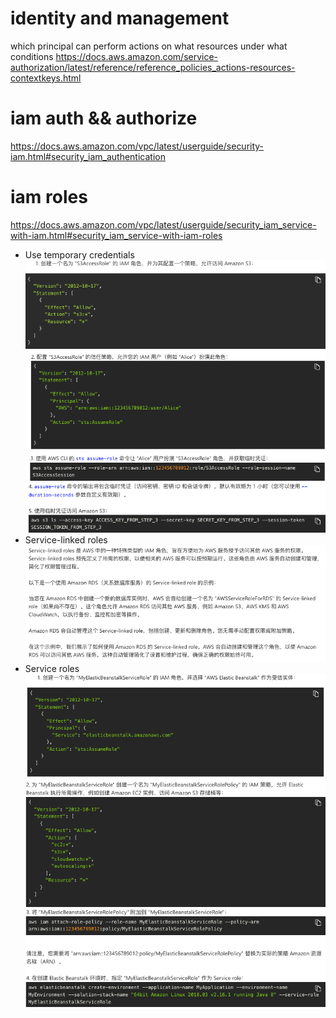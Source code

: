 # identity and management
which principal can perform actions on what resources under what conditions
https://docs.aws.amazon.com/service-authorization/latest/reference/reference_policies_actions-resources-contextkeys.html

# iam auth && authorize
https://docs.aws.amazon.com/vpc/latest/userguide/security-iam.html#security_iam_authentication

# iam roles
https://docs.aws.amazon.com/vpc/latest/userguide/security_iam_service-with-iam.html#security_iam_service-with-iam-roles
* Use temporary credentials
![img_3.png](img_3.png)
![img_4.png](img_4.png)
![img_5.png](img_5.png)
![img_6.png](img_6.png)
* Service-linked roles
![img_7.png](img_7.png)
* Service roles
![img_8.png](img_8.png)
![img_9.png](img_9.png)
![img_10.png](img_10.png)